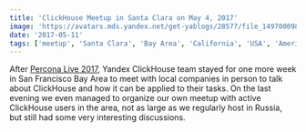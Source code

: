 ```yaml
---
title: 'ClickHouse Meetup in Santa Clara on May 4, 2017'
image: 'https://avatars.mds.yandex.net/get-yablogs/28577/file_1497000988222/orig'
date: '2017-05-11'
tags: ['meetup', 'Santa Clara', 'Bay Area', 'California', 'USA', 'America', 'events']
---
```


After [Percona Live 2017](clickhouse-at-percona-live-2017.md), Yandex ClickHouse team stayed for one more week in San Francisco Bay Area to meet with local companies in person to talk about ClickHouse and how it can be applied to their tasks. On the last evening we even managed to organize our own meetup with active ClickHouse users in the area, not as large as we regularly host in Russia, but still had some very interesting discussions.

